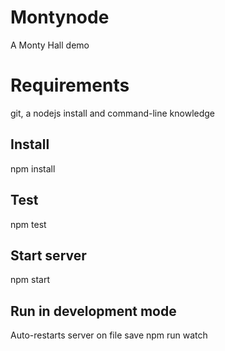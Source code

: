 # Montynode
A Monty Hall demo

# Requirements
git, a nodejs install and command-line knowledge

## Install
npm install

## Test
npm test

## Start server
npm start

## Run in development mode
Auto-restarts server on file save
npm run watch
